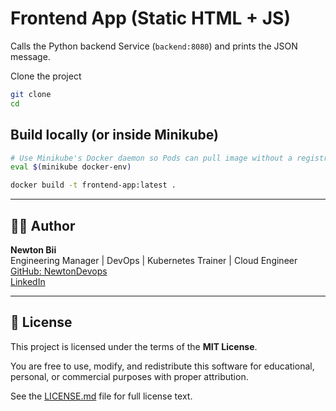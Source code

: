 # Frontend App (Static HTML + JS)

Calls the Python backend Service (`backend:8080`) and prints the JSON message.

Clone the project

```bash
git clone
cd 
```

## Build locally (or inside Minikube)

```bash
# Use Minikube's Docker daemon so Pods can pull image without a registry
eval $(minikube docker-env)

docker build -t frontend-app:latest .

```

---

## 👨‍💻 Author

**Newton Bii**  
Engineering Manager | DevOps | Kubernetes Trainer | Cloud Engineer  
[GitHub: NewtonDevops](https://github.com/NewtonDevops)  
[LinkedIn](https://www.linkedin.com/in/newton-bii-engineer/)

---

## 📄 License

This project is licensed under the terms of the **MIT License**.

You are free to use, modify, and redistribute this software for educational, personal, or commercial purposes with proper attribution.

See the [LICENSE.md](./LICENSE.md) file for full license text.

